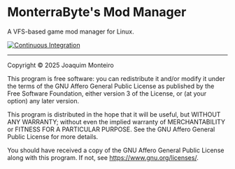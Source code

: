 # MonterraByte's Mod Manager

A VFS-based game mod manager for Linux.

[![Continuous Integration](https://github.com/MonterraByte/mmm/actions/workflows/ci.yaml/badge.svg)](https://github.com/MonterraByte/mmm/actions/workflows/ci.yaml)

---

Copyright © 2025 Joaquim Monteiro

This program is free software: you can redistribute it and/or modify
it under the terms of the GNU Affero General Public License as
published by the Free Software Foundation, either version 3 of the
License, or (at your option) any later version.

This program is distributed in the hope that it will be useful,
but WITHOUT ANY WARRANTY; without even the implied warranty of
MERCHANTABILITY or FITNESS FOR A PARTICULAR PURPOSE. See the
GNU Affero General Public License for more details.

You should have received a copy of the GNU Affero General Public License
along with this program. If not, see <https://www.gnu.org/licenses/>.
